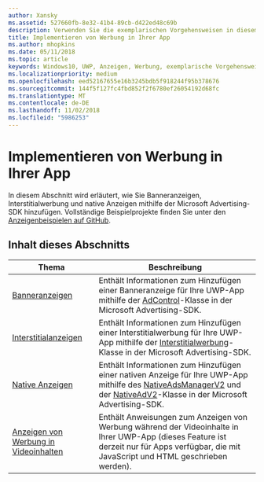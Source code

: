```yaml
---
author: Xansky
ms.assetid: 527660fb-8e32-41b4-89cb-d422ed48c69b
description: Verwenden Sie die exemplarischen Vorgehensweisen in diesem Abschnitt, um zu erfahren, wie Sie Banneranzeigen, Interstitialwerbung und native Anzeigen mithilfe der Microsoft Advertising-SDK hinzufügen.
title: Implementieren von Werbung in Ihrer App
ms.author: mhopkins
ms.date: 05/11/2018
ms.topic: article
keywords: Windows10, UWP, Anzeigen, Werbung, exemplarische Vorgehensweisen
ms.localizationpriority: medium
ms.openlocfilehash: eed52167655e16b3245bdb5f918244f95b378676
ms.sourcegitcommit: 144f5f127fc4fbd852f2f6780ef26054192d68fc
ms.translationtype: MT
ms.contentlocale: de-DE
ms.lasthandoff: 11/02/2018
ms.locfileid: "5986253"
---
```

# <a name="implement-ads-in-your-app"></a>Implementieren von Werbung in Ihrer App

In diesem Abschnitt wird erläutert, wie Sie Banneranzeigen, Interstitialwerbung und native Anzeigen mithilfe der Microsoft Advertising-SDK hinzufügen. Vollständige Beispielprojekte finden Sie unter den [Anzeigenbeispielen auf GitHub](http://aka.ms/githubads).

## <a name="in-this-section"></a>Inhalt dieses Abschnitts

|  Thema    | Beschreibung |               
|----------|-------|
| [Banneranzeigen](banner-ads.md)     | Enthält Informationen zum Hinzufügen einer Banneranzeige für Ihre UWP-App mithilfe der [AdControl](https://docs.microsoft.com/uwp/api/microsoft.advertising.winrt.ui.adcontrol)-Klasse in der Microsoft Advertising-SDK.        |
| [Interstitialanzeigen](interstitial-ads.md)    | Enthält Informationen zum Hinzufügen einer Interstitialwerbung für Ihre UWP-App mithilfe der [Interstitialwerbung](https://docs.microsoft.com/uwp/api/microsoft.advertising.winrt.ui.interstitialad)-Klasse in der Microsoft Advertising-SDK.       |
| [Native Anzeigen](native-ads.md)       | Enthält Informationen zum Hinzufügen einer nativen Anzeige für Ihre UWP-App mithilfe des [NativeAdsManagerV2](https://docs.microsoft.com/uwp/api/microsoft.advertising.winrt.ui.nativeadsmanagerv2) und der [NativeAdV2](https://docs.microsoft.com/uwp/api/microsoft.advertising.winrt.ui.nativeadv2)-Klasse in der Microsoft Advertising-SDK.  |
| [Anzeigen von Werbung in Videoinhalten](add-advertisements-to-video-content.md)     |  Enthält Anweisungen zum Anzeigen von Werbung während der Videoinhalte in Ihrer UWP-App (dieses Feature ist derzeit nur für Apps verfügbar, die mit JavaScript und HTML geschrieben werden). |



 

 
